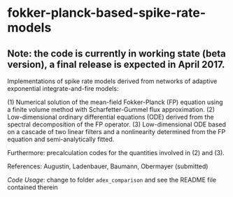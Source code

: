 # fokker-planck-based-spike-rate-models

## Note: the code is currently in working state (beta version), a final release is expected in April 2017.

Implementations of spike rate models derived from networks of adaptive exponential integrate-and-fire models:

(1) Numerical solution of the mean-field Fokker-Planck (FP) equation using a finite volume method with Scharfetter-Gummel flux approximation.
(2) Low-dimensional ordinary differential equations (ODE) derived from the spectral decomposition of the FP operator. 
(3) Low-dimensional ODE based on a cascade of two linear filters and a nonlinearity determined from the FP equation and semi-analytically fitted.

Furthermore: precalculation codes for the quantities involved in (2) and (3).

References: Augustin, Ladenbauer, Baumann, Obermayer (submitted)


*Code Usage*: change to folder `adex_comparison` and see the README file contained therein

